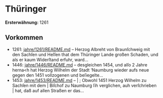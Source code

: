 # Thüringer

**Ersterwähnung:** 1261

## Vorkommen
- 1261: [jahre/1261/README.md](../jahre/1261/README.md) – Herzog Albreht von Braunſchweig mit den Sachſen
und Heſſen that dem Thüringer Lande großen Schaden,
und als er kaum Widerſtand erfuhr, ward...
- 1446: [jahre/1446/README.md](../jahre/1446/README.md) – desgleichen 1454, und
alſo 2 Jahre herna<h hat Herzog Wilhelm der Stadt
‘Naumburg wieder aufs neue gegen den 1451 vollzogenen
und beſiegelte...
- 1453: [jahre/1453/README.md](../jahre/1453/README.md) – |
; Obwohl 1451 Herzog Wilhelm zu Sachſen mit dem |
Biſchof zu Naumburg ſih verglichen, auh verſchrieben |
hat, daß auf allen Straßen er das...
